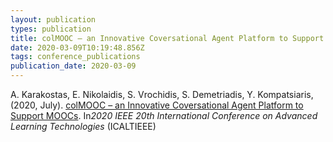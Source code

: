 ```yaml
---
layout: publication
types: publication
title: colMOOC – an Innovative Coversational Agent Platform to Support MOOCs
date: 2020-03-09T10:19:48.856Z
tags: conference_publications
publication_date: 2020-03-09
---
```

Α. Karakostas, E. Nikolaidis, S. Vrochidis, S. Demetriadis, Y. Kompatsiaris, (2020, July). [colMOOC – an Innovative Coversational Agent Platform to Support MOOCs](https://zenodo.org/record/3957396#.XxlWuxJRXcu). In*2020 IEEE 20th International Conference on Advanced Learning Technologies* (ICALTIEEE)